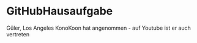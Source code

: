 # GitHubHausaufgabe
 Güler, Los Angeles
KonoKoon hat angenommen - auf Youtube ist er auch vertreten
